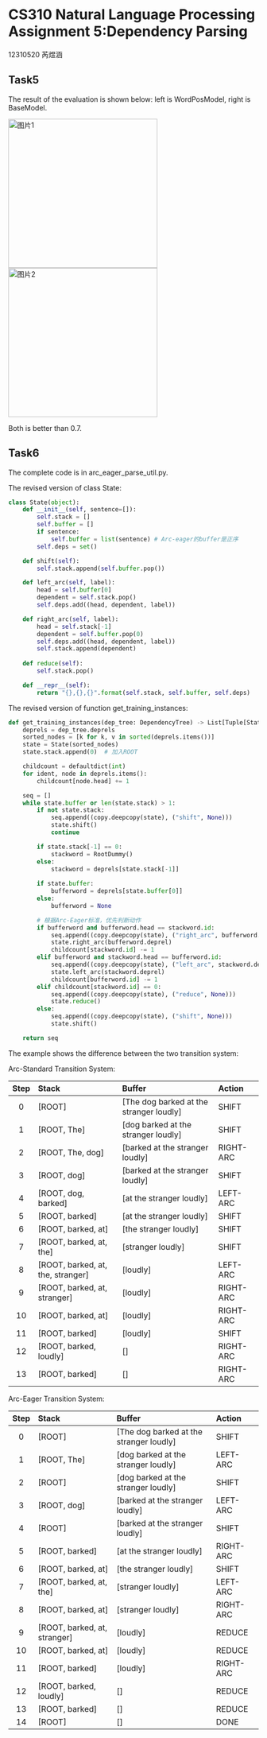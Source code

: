 # CS310 Natural Language Processing Assignment 5:Dependency Parsing 

12310520 芮煜涵

## Task5

The result of the evaluation is shown below: left is WordPosModel, right is BaseModel.

<p>
  <img src="/Users/ruiyuhan/Library/Application Support/typora-user-images/image-20250426230458905.png" alt="图片1" width="300"/>
  <img src="/Users/ruiyuhan/Library/Application Support/typora-user-images/image-20250426215735273.png" alt="图片2" width="300"/>
</p>

Both is better than 0.7.

## Task6

The complete code is in arc_eager_parse_util.py.

The revised version of class State:

```python
class State(object):
    def __init__(self, sentence=[]):
        self.stack = []
        self.buffer = []
        if sentence:
            self.buffer = list(sentence) # Arc-eager的buffer是正序
        self.deps = set()

    def shift(self):
        self.stack.append(self.buffer.pop())

    def left_arc(self, label):
        head = self.buffer[0]
        dependent = self.stack.pop()
        self.deps.add((head, dependent, label))

    def right_arc(self, label):
        head = self.stack[-1]
        dependent = self.buffer.pop(0)
        self.deps.add((head, dependent, label))
        self.stack.append(dependent)
    
    def reduce(self):
        self.stack.pop()

    def __repr__(self):
        return "{},{},{}".format(self.stack, self.buffer, self.deps)
```

The revised version of function get_training_instances:

```python
def get_training_instances(dep_tree: DependencyTree) -> List[Tuple[State, Tuple[str, str]]]:
    deprels = dep_tree.deprels
    sorted_nodes = [k for k, v in sorted(deprels.items())]
    state = State(sorted_nodes)
    state.stack.append(0)  # 加入ROOT

    childcount = defaultdict(int)
    for ident, node in deprels.items():
        childcount[node.head] += 1

    seq = []
    while state.buffer or len(state.stack) > 1:
        if not state.stack:
            seq.append((copy.deepcopy(state), ("shift", None)))
            state.shift()
            continue

        if state.stack[-1] == 0:
            stackword = RootDummy()
        else:
            stackword = deprels[state.stack[-1]]
        
        if state.buffer:
            bufferword = deprels[state.buffer[0]]
        else:
            bufferword = None

        # 根据Arc-Eager标准，优先判断动作
        if bufferword and bufferword.head == stackword.id:
            seq.append((copy.deepcopy(state), ("right_arc", bufferword.deprel)))
            state.right_arc(bufferword.deprel)
            childcount[stackword.id] -= 1
        elif bufferword and stackword.head == bufferword.id:
            seq.append((copy.deepcopy(state), ("left_arc", stackword.deprel)))
            state.left_arc(stackword.deprel)
            childcount[bufferword.id] -= 1
        elif childcount[stackword.id] == 0:
            seq.append((copy.deepcopy(state), ("reduce", None)))
            state.reduce()
        else:
            seq.append((copy.deepcopy(state), ("shift", None)))
            state.shift()

    return seq
```

The example shows the difference between the two transition system:

Arc-Standard Transition System:

| Step | Stack                             | Buffer                                  | Action    |
| :--: | :-------------------------------- | :-------------------------------------- | :-------- |
|  0   | [ROOT]                            | [The dog barked at the stranger loudly] | SHIFT     |
|  1   | [ROOT, The]                       | [dog barked at the stranger loudly]     | SHIFT     |
|  2   | [ROOT, The, dog]                  | [barked at the stranger loudly]         | RIGHT-ARC |
|  3   | [ROOT, dog]                       | [barked at the stranger loudly]         | SHIFT     |
|  4   | [ROOT, dog, barked]               | [at the stranger loudly]                | LEFT-ARC  |
|  5   | [ROOT, barked]                    | [at the stranger loudly]                | SHIFT     |
|  6   | [ROOT, barked, at]                | [the stranger loudly]                   | SHIFT     |
|  7   | [ROOT, barked, at, the]           | [stranger loudly]                       | SHIFT     |
|  8   | [ROOT, barked, at, the, stranger] | [loudly]                                | LEFT-ARC  |
|  9   | [ROOT, barked, at, stranger]      | [loudly]                                | RIGHT-ARC |
|  10  | [ROOT, barked, at]                | [loudly]                                | RIGHT-ARC |
|  11  | [ROOT, barked]                    | [loudly]                                | SHIFT     |
|  12  | [ROOT, barked, loudly]            | []                                      | RIGHT-ARC |
|  13  | [ROOT, barked]                    | []                                      | RIGHT-ARC |

Arc-Eager Transition System:

| Step | Stack                        | Buffer                                  | Action    |
| :--: | :--------------------------- | :-------------------------------------- | :-------- |
|  0   | [ROOT]                       | [The dog barked at the stranger loudly] | SHIFT     |
|  1   | [ROOT, The]                  | [dog barked at the stranger loudly]     | LEFT-ARC  |
|  2   | [ROOT]                       | [dog barked at the stranger loudly]     | SHIFT     |
|  3   | [ROOT, dog]                  | [barked at the stranger loudly]         | LEFT-ARC  |
|  4   | [ROOT]                       | [barked at the stranger loudly]         | SHIFT     |
|  5   | [ROOT, barked]               | [at the stranger loudly]                | RIGHT-ARC |
|  6   | [ROOT, barked, at]           | [the stranger loudly]                   | SHIFT     |
|  7   | [ROOT, barked, at, the]      | [stranger loudly]                       | LEFT-ARC  |
|  8   | [ROOT, barked, at]           | [stranger loudly]                       | RIGHT-ARC |
|  9   | [ROOT, barked, at, stranger] | [loudly]                                | REDUCE    |
|  10  | [ROOT, barked, at]           | [loudly]                                | REDUCE    |
|  11  | [ROOT, barked]               | [loudly]                                | RIGHT-ARC |
|  12  | [ROOT, barked, loudly]       | []                                      | REDUCE    |
|  13  | [ROOT, barked]               | []                                      | REDUCE    |
|  14  | [ROOT]                       | []                                      | DONE      |